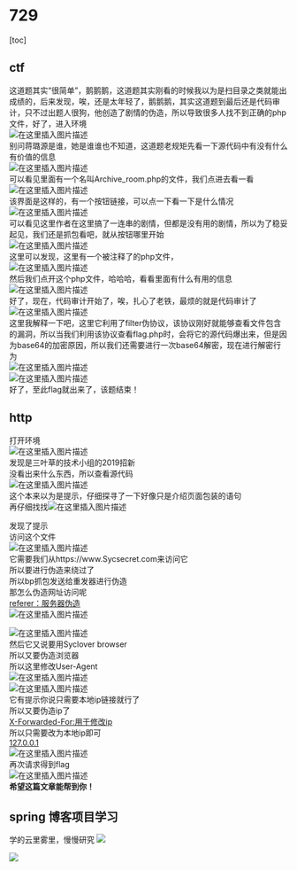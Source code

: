 # 729
[toc]
## ctf
<div id="content_views" class="markdown_views prism-atom-one-dark">
                    <svg xmlns="http://www.w3.org/2000/svg" style="display: none;">
                        <path stroke-linecap="round" d="M5,0 0,2.5 5,5z" id="raphael-marker-block" style="-webkit-tap-highlight-color: rgba(0, 0, 0, 0);"></path>
                    </svg>
                    <p>这道题其实“很简单”，鹅鹅鹅，这道题其实刚看的时候我以为是扫目录之类就能出成绩的，后来发现，唉，还是太年轻了，鹅鹅鹅，其实这道题到最后还是代码审计，只不过出题人很狗，他创造了剧情的伪造，所以导致很多人找不到正确的php文件，好了，进入环境<br> <img src="https://img-blog.csdnimg.cn/20210317201738766.png?x-oss-process=image/watermark,type_ZmFuZ3poZW5naGVpdGk,shadow_10,text_aHR0cHM6Ly9ibG9nLmNzZG4ubmV0L3FxXzQ1NzY2MDA0,size_16,color_FFFFFF,t_70" alt="在这里插入图片描述"><br> 别问蒋璐源是谁，她是谁谁也不知道，这道题老规矩先看一下源代码中有没有什么有价值的信息<br> <img src="https://img-blog.csdnimg.cn/20210317202001835.png?x-oss-process=image/watermark,type_ZmFuZ3poZW5naGVpdGk,shadow_10,text_aHR0cHM6Ly9ibG9nLmNzZG4ubmV0L3FxXzQ1NzY2MDA0,size_16,color_FFFFFF,t_70" alt="在这里插入图片描述"><br> 可以看见里面有一个名叫Archive_room.php的文件，我们点进去看一看<br> <img src="https://img-blog.csdnimg.cn/20210317202221768.png?x-oss-process=image/watermark,type_ZmFuZ3poZW5naGVpdGk,shadow_10,text_aHR0cHM6Ly9ibG9nLmNzZG4ubmV0L3FxXzQ1NzY2MDA0,size_16,color_FFFFFF,t_70" alt="在这里插入图片描述"><br> 该界面是这样的，有一个按钮链接，可以点一下看一下是什么情况<br> <img src="https://img-blog.csdnimg.cn/20210317202304855.png?x-oss-process=image/watermark,type_ZmFuZ3poZW5naGVpdGk,shadow_10,text_aHR0cHM6Ly9ibG9nLmNzZG4ubmV0L3FxXzQ1NzY2MDA0,size_16,color_FFFFFF,t_70" alt="在这里插入图片描述"><br> 可以看见这里作者在这里搞了一连串的剧情，但都是没有用的剧情，所以为了稳妥起见，我们还是抓包看吧，就从按钮哪里开始<br> <img src="https://img-blog.csdnimg.cn/20210317202437258.png?x-oss-process=image/watermark,type_ZmFuZ3poZW5naGVpdGk,shadow_10,text_aHR0cHM6Ly9ibG9nLmNzZG4ubmV0L3FxXzQ1NzY2MDA0,size_16,color_FFFFFF,t_70" alt="在这里插入图片描述"><br> 这里可以发现，这里有一个被注释了的php文件，<br> <img src="https://img-blog.csdnimg.cn/20210317202525494.png?x-oss-process=image/watermark,type_ZmFuZ3poZW5naGVpdGk,shadow_10,text_aHR0cHM6Ly9ibG9nLmNzZG4ubmV0L3FxXzQ1NzY2MDA0,size_16,color_FFFFFF,t_70" alt="在这里插入图片描述"><br> 然后我们点开这个php文件，哈哈哈，看看里面有什么有用的信息<br> <img src="https://img-blog.csdnimg.cn/20210317203236576.png?x-oss-process=image/watermark,type_ZmFuZ3poZW5naGVpdGk,shadow_10,text_aHR0cHM6Ly9ibG9nLmNzZG4ubmV0L3FxXzQ1NzY2MDA0,size_16,color_FFFFFF,t_70" alt="在这里插入图片描述"><br> 好了，现在，代码审计开始了，唉，扎心了老铁，最烦的就是代码审计了<br> <img src="https://img-blog.csdnimg.cn/20210317203515788.png?x-oss-process=image/watermark,type_ZmFuZ3poZW5naGVpdGk,shadow_10,text_aHR0cHM6Ly9ibG9nLmNzZG4ubmV0L3FxXzQ1NzY2MDA0,size_16,color_FFFFFF,t_70" alt="在这里插入图片描述"><br> 这里我解释一下吧，这里它利用了filter伪协议，该协议刚好就能够查看文件包含的漏洞，所以当我们利用该协议查看flag.php时，会将它的源代码爆出来，但是因为base64的加密原因，所以我们还需要进行一次base64解密，现在进行解密行为<br> <img src="https://img-blog.csdnimg.cn/20210317203709666.png" alt="在这里插入图片描述"><br> <img src="https://img-blog.csdnimg.cn/20210317203748211.png?x-oss-process=image/watermark,type_ZmFuZ3poZW5naGVpdGk,shadow_10,text_aHR0cHM6Ly9ibG9nLmNzZG4ubmV0L3FxXzQ1NzY2MDA0,size_16,color_FFFFFF,t_70" alt="在这里插入图片描述"><br> 好了，至此flag就出来了，该题结束！</p>
                </div>

## http
<div id="article_content" class="article_content clearfix">
        <link rel="stylesheet" href="https://csdnimg.cn/release/blogv2/dist/mdeditor/css/editerView/kdoc_html_views-1a98987dfd.css">
        <link rel="stylesheet" href="https://csdnimg.cn/release/blogv2/dist/mdeditor/css/editerView/ck_htmledit_views-25cebea3f9.css">
                <div id="content_views" class="markdown_views prism-atom-one-dark">
                    <svg xmlns="http://www.w3.org/2000/svg" style="display: none;">
                        <path stroke-linecap="round" d="M5,0 0,2.5 5,5z" id="raphael-marker-block" style="-webkit-tap-highlight-color: rgba(0, 0, 0, 0);"></path>
                    </svg>
                    <p>打开环境<br> <img src="https://img-blog.csdnimg.cn/20210426165218413.png?x-oss-process=image/watermark,type_ZmFuZ3poZW5naGVpdGk,shadow_10,text_aHR0cHM6Ly9ibG9nLmNzZG4ubmV0L3FxXzUzNDYwNjU0,size_16,color_FFFFFF,t_70" alt="在这里插入图片描述"><br> 发现是三叶草的技术小组的2019招新<br> 没看出来什么东西，所以查看源代码<br> <img src="https://img-blog.csdnimg.cn/20210426165327386.png?x-oss-process=image/watermark,type_ZmFuZ3poZW5naGVpdGk,shadow_10,text_aHR0cHM6Ly9ibG9nLmNzZG4ubmV0L3FxXzUzNDYwNjU0,size_16,color_FFFFFF,t_70" alt="在这里插入图片描述"><br> 这个本来以为是提示，仔细探寻了一下好像只是介绍页面包装的语句<br> 再仔细找找<img src="https://img-blog.csdnimg.cn/20210426173830381.png?x-oss-process=image/watermark,type_ZmFuZ3poZW5naGVpdGk,shadow_10,text_aHR0cHM6Ly9ibG9nLmNzZG4ubmV0L3FxXzUzNDYwNjU0,size_16,color_FFFFFF,t_70" alt="在这里插入图片描述"></p> 
<p>发现了提示<br> 访问这个文件<br> <img src="https://img-blog.csdnimg.cn/20210426174000858.png?x-oss-process=image/watermark,type_ZmFuZ3poZW5naGVpdGk,shadow_10,text_aHR0cHM6Ly9ibG9nLmNzZG4ubmV0L3FxXzUzNDYwNjU0,size_16,color_FFFFFF,t_70" alt="在这里插入图片描述"><br> 它需要我们从https://www.Sycsecret.com来访问它<br> 所以要进行伪造来绕过了<br> 所以bp抓包发送给重发器进行伪造<br> 那怎么伪造网址访问呢<br> <a href="https://www.cnblogs.com/huhu1020387597/p/11479468.html">referer：服务器伪造</a><br> <img src="https://img-blog.csdnimg.cn/20210426174951634.png" alt="在这里插入图片描述"></p> 
<p><img src="https://img-blog.csdnimg.cn/20210426174554271.png?x-oss-process=image/watermark,type_ZmFuZ3poZW5naGVpdGk,shadow_10,text_aHR0cHM6Ly9ibG9nLmNzZG4ubmV0L3FxXzUzNDYwNjU0,size_16,color_FFFFFF,t_70" alt="在这里插入图片描述"><br> 然后它又说要用Syclover browser<br> 所以又要伪造浏览器<br> 所以这里修改User-Agent<br> <img src="https://img-blog.csdnimg.cn/20210426175057584.png" alt="在这里插入图片描述"><br> <img src="https://img-blog.csdnimg.cn/2021042617511532.png?x-oss-process=image/watermark,type_ZmFuZ3poZW5naGVpdGk,shadow_10,text_aHR0cHM6Ly9ibG9nLmNzZG4ubmV0L3FxXzUzNDYwNjU0,size_16,color_FFFFFF,t_70" alt="在这里插入图片描述"><br> 它有提示你说只需要本地ip链接就行了<br> 所以又要伪造ip了<br> <a href="https://blog.csdn.net/yizhenn/article/details/60955599">X-Forwarded-For:用于修改ip</a><br> 所以只需要改为本地ip即可<br> <a href="https://blog.csdn.net/weixin_42204641/article/details/83548922?ops_request_misc=%257B%2522request%255Fid%2522%253A%2522161943083116780357252573%2522%252C%2522scm%2522%253A%252220140713.130102334..%2522%257D&amp;request_id=161943083116780357252573&amp;biz_id=0&amp;utm_medium=distribute.pc_search_result.none-task-blog-2~all~top_positive~default-1-83548922.first_rank_v2_pc_rank_v29&amp;utm_term=127.0.0.1">127.0.0.1</a><br> <img src="https://img-blog.csdnimg.cn/20210426175523593.png" alt="在这里插入图片描述"><br> 再次请求得到flag<br> <img src="https://img-blog.csdnimg.cn/20210426175551408.png?x-oss-process=image/watermark,type_ZmFuZ3poZW5naGVpdGk,shadow_10,text_aHR0cHM6Ly9ibG9nLmNzZG4ubmV0L3FxXzUzNDYwNjU0,size_16,color_FFFFFF,t_70" alt="在这里插入图片描述"><br> <strong>希望这篇文章能帮到你！</strong></p>
                </div><div data-report-view="{&quot;mod&quot;:&quot;1585297308_001&quot;,&quot;spm&quot;:&quot;1001.2101.3001.6548&quot;,&quot;dest&quot;:&quot;https://blog.csdn.net/qq_53460654/article/details/116162207&quot;,&quot;extend1&quot;:&quot;pc&quot;,&quot;ab&quot;:&quot;new&quot;}"><div></div></div>
                <link href="https://csdnimg.cn/release/blogv2/dist/mdeditor/css/editerView/markdown_views-98b95bb57c.css" rel="stylesheet">
                <link href="https://csdnimg.cn/release/blogv2/dist/mdeditor/css/style-c216769e99.css" rel="stylesheet">
        </div>


## spring 博客项目学习
学的云里雾里，慢慢研究
![](imags/屏幕截图%202023-07-29%20192752.png)

![](imags/屏幕截图%202023-07-29%20192824.png)